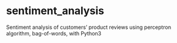 # sentiment_analysis
Sentiment analysis of customers’ product reviews using perceptron algorithm, bag-of-words, with Python3
